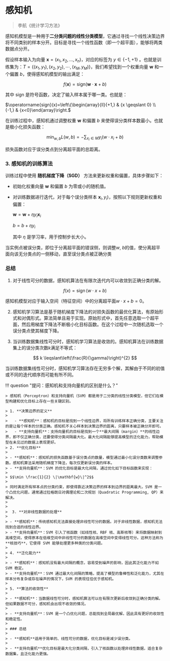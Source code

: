 # 感知机

> 李航《统计学习方法》


感知机模型是一种用于**二分类问题的线性分类模型**，它通过寻找一个线性决策边界将不同类别的样本分开。目标是寻找一个线性函数（即一个超平面），能够将两类数据点分开。

假设样本输入为向量 $\mathbf{x} = (x_1, x_2, \dots, x_n)$，对应的标签为 $y \in \{-1, +1\}$ 。也就是训练集为：$T=\left\{\left(x_{1}, y_{1}\right),\left(x_{2}, y_{2}\right), \cdots,\left(x_{M}, y_{M}\right)\right\}$，我们希望找到一个权重向量 $\mathbf{w}$ 和一个偏置  $b$，使得感知机模型的输出满足：


$$f(\mathbf{x}) = \text{sign}(\mathbf{w} \cdot \mathbf{x} + b)$$


其中 $\text{sign}$ 是符号函数，决定了输入样本属于哪一类。也就是：

$\operatorname{sign}(x)=\left\{\begin{array}{ll}{+1,} & {x \geqslant 0} \\ {-1,} & {x<0}\end{array}\right.$


在训练过程中，感知机通过调整权重 $\mathbf{w}$ 和偏置 $b$ 来使得误分类样本数最小。也就是极小化损失函数：

$$
\min _{w, b} L(w, b)=-\sum_{x_{i} \in M} y_{i}\left(w \cdot x_{i}+b\right)
$$

损失函数对应于误分类点到分离超平面的总距离。


### 3. 感知机的训练算法

训练过程中使用 **随机梯度下降（SGD）** 方法来更新权重和偏置，具体步骤如下：

- 初始化权重向量 $\mathbf{w}$  和偏置 $b$ 为零或小的随机值。
- 对训练数据进行迭代，对于每个误分类样本 $\mathbf{x}_i, y_i)$，按照以下规则更新权重和偏置：
  

  $\mathbf{w} = \mathbf{w} + \eta y_i \mathbf{x}_i$


  $b = b + \eta y_i$


  其中 $\eta$ 是学习率，用于控制步长大小。


当实例点被误分类，即位于分离超平面的错误侧，则调整$w$, $b$的值，使分离超平面向该无分类点的一侧移动，直至误分类点被正确分类



### 总结

1. 对于线性可分的数据，感知机算法在有限次迭代内可以收敛到正确分类的解。

$$
f(x)=\operatorname{sign}(w \cdot x+b)
$$

感知机模型对应于输入空间（特征空间）中的分离超平面$w \cdot x+b=0$。


2. 感知机学习算法是基于随机梯度下降法的对损失函数的最优化算法，有原始形式和对偶形式。算法简单且易于实现。原始形式中，首先任意选取一个超平面，然后用梯度下降法不断极小化目标函数。在这个过程中一次随机选取一个误分类点使其梯度下降。
 
3. 当训练数据集线性可分时，感知机学习算法是收敛的。感知机算法在训练数据集上的误分类次数$k$满足不等式：

$$
k \leqslant\left(\frac{R}{\gamma}\right)^{2}
$$

当训练数据集线性可分时，感知机学习算法存在无穷多个解，其解由于不同的初值或不同的迭代顺序而可能有所不同。

!!! question "提问：感知机和支持向量机的区别是什么？"

    > 感知机（Perceptron）和支持向量机（SVM）都是用于二分类的线性分类模型，但它们在模型构建和优化目标上存在一些关键区别。

    > 1. **决策边界的定义**
    > 
    >   - **感知机**：感知机的目标是找到一个线性边界，将所有训练样本正确分类，主要关注的是让每个样本的分类正确。感知机不关心样本到决策边界的距离，只要样本被正确分开即可。
    >   - **支持向量机**：支持向量机的目标是找到一个**最大间隔（margin）**的线性边界，即不仅正确分类，还要使得分类间隔最大化。最大化间隔能够提高模型的泛化能力，帮助模型在未见过的数据上表现更好。
    > 2. **优化目标**
    > 
    > - **感知机**：感知机的损失函数基于误分类点的数量，模型通过最小化误分类数来调整参数。感知机算法采用随机梯度下降法，每次仅更新误分类的样本。
    > - **支持向量机**：SVM 的优化目标是最大化间隔，通过优化如下目标函数来实现：
    > 
    > $$\min \frac{1}{2} \|\mathbf{w}\|^2$$
    > 
    > 同时满足所有样本点的分类约束，即使得靠近决策边界的样本到边界的距离最大。SVM 是一个凸优化问题，通常通过拉格朗日对偶理论和二次规划（Quadratic Programming, QP）来解决。
    >
    > 
    >  3. **对非线性数据的处理**
    > 
    > - **感知机**：传统感知机无法直接处理非线性可分的数据。对于非线性数据，感知机无法找到合适的线性边界。
    > - **支持向量机**：SVM 引入了核函数（如线性核、RBF 核、高斯核等）来将数据映射到高维空间，使得原本在低维空间中非线性可分的数据在高维空间中变得线性可分。这种方法称为**核技巧**，它使得 SVM 能够处理更多种类的分类问题。
    > 
    > 4. **泛化能力**
    > 
    > - **感知机**：感知机没有最大间隔的概念，容易受到噪声的影响，因此其泛化能力不如 SVM 稳定。
    > - **支持向量机**：SVM 通过最大化间隔的策略，提高了模型的鲁棒性和泛化能力，尤其在样本分布复杂或存在噪声的情况下，SVM 的表现往往优于感知机。
    > 
    > 5. **算法的收敛性**
    > 
    > - **感知机**：当数据线性可分时，感知机算法可以在有限次更新后收敛到正确分类的解。但如果数据不可分，感知机会出现不收敛的情况。
    > 
    > - **支持向量机**：SVM 是一个凸优化问题，总能找到全局最优解，因此具有更好的收敛性和稳定性。
    > 
    > ### 总结
    > 
    > - **感知机**适用于简单的、线性可分的数据，优化目标是减少误分类。
    > 
    > - **支持向量机**优化目标是最大化分类间隔，引入了核函数以处理非线性数据，适合复杂数据集，且泛化能力更强。

